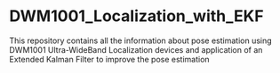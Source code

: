# DWM1001_Localization_with_EKF
This repository contains all the information about pose estimation using DWM1001 Ultra-WideBand Localization devices and application of an Extended Kalman Filter to improve the pose estimation
